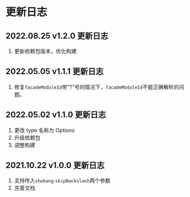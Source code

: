 # 更新日志

## 2022.08.25 v1.2.0 更新日志

1. 更新依赖包版本，优化构建

## 2022.05.05 v1.1.1 更新日志

1. 修复`facadeModuleId`带"?"号的情况下，`facadeModuleId`不能正确解析的问题。

## 2022.05.02 v1.1.0 更新日志

1. 更改 type 名称为 Options
2. 升级依赖包
3. 调整构建

## 2021.10.22 v1.0.0 更新日志

1. 支持传入`shebang` `skipBackslash`两个参数
2. 完善文档
